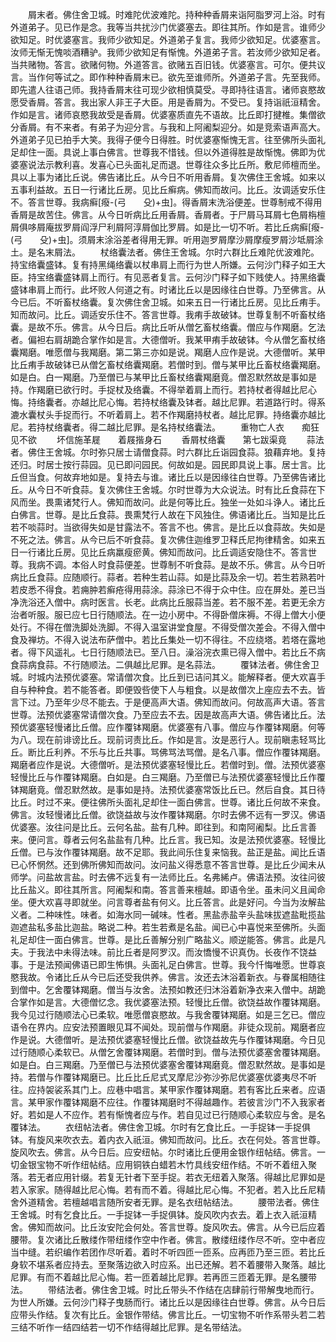 <!-- { "loadSidebar": true } -->
　　屑末者。佛住舍卫城。时难陀优波难陀。持种种香屑来诣阿脂罗河上浴。时有外道弟子。见已作是念。我等当共扰沙门优婆塞去。即往其所。作如是言。谁师少欲知足。时优婆塞言。我师少欲知足。外道弟子复言。我师少欲知足。优婆塞言。汝师无惭无愧啖酒糟驴。我师少欲知足有惭愧。外道弟子言。若汝师少欲知足者。当共赌物。答言。欲赌何物。外道答言。欲赌五百旧钱。优婆塞言。可尔。便共议言。当作何等试之。即作种种香屑末已。欲先至谁师所。外道弟子言。先至我师。即先遣人往语己师。我持香屑末往可现少欲相慎莫受。寻即持往语言。诸师哀愍故愿受香屑。答言。我出家人非王子大臣。用是香屑为。不受已。复持诣祇洹精舍。作如是言。诸师哀愍我故受是香屑。优婆塞质直先不语故。比丘即打揵椎。集僧欲分香屑。有不来者。有弟子为迎分言。与我和上阿阇梨迎分。如是竞索语声高大。外道弟子见已拍手大笑。我得子便今日得胜。时优婆塞惭愧无言。往至佛所头面礼足却住一面。具说上事白佛言。世尊我不惜钱。但以外道得胜是故惭愧。佛即为优婆塞说法示教利喜。发喜心已头面礼足而退。世尊往众多比丘所。敷尼师檀而坐。具以上事为诸比丘说。佛告诸比丘。从今日不听用香屑。复次佛住王舍城。如来以五事利益故。五日一行诸比丘房。见比丘癣病。佛知而故问。比丘。汝调适安乐住不。答言世尊。我病癣[癈-(弓　　殳)+虫]。得香屑末洗浴便差。世尊制戒不得用香屑是故苦住。佛言。从今日听病比丘用香屑。香屑者。于尸屑马耳屑七色屑栴檀屑俱哆屑庵拔罗屑阎浮尸利屑阿淳屑伽比罗屑。如是比一切不听。若比丘病癣[癈-(弓　　殳)+虫]。须屑末涂浴差者得用无罪。听用迦罗屑摩沙屑摩瘦罗屑沙坻屑涂土。是名末屑法。
　　杖络囊法者。佛住王舍城。尔时六群比丘难陀优波难陀。持宝络囊盛钵。复有持黑绳络囊以杖串肩上而行为世人所嫌。云何沙门释子如王大臣。持宝络囊盛钵肩上而行。有见恶者复言。云何沙门释子如下贱使人。持黑络囊盛钵串肩上而行。此坏败人何道之有。时诸比丘以是因缘往白世尊。乃至佛言。从今已后。不听畜杖络囊。复次佛住舍卫城。如来五日一行诸比丘房。见比丘痏手。知而故问。比丘。调适安乐住不。答言世尊。我痏手故破钵。世尊复制不听畜杖络囊。是故不乐。佛言。从今日后。病比丘听从僧乞畜杖络囊。僧应与作羯磨。乞法者。偏袒右肩胡跪合掌作如是言。大德僧听。我某甲痏手故破钵。今从僧乞畜杖络囊羯磨。唯愿僧与我羯磨。第二第三亦如是说。羯磨人应作是说。大德僧听。某甲比丘痏手故破钵已从僧乞畜杖络囊羯磨。若僧时到。僧与某甲比丘畜杖络囊羯磨。如是白。白一羯磨。乃至僧已与某甲比丘畜杖络囊羯磨竟。僧忍默然故是事如是持。作羯磨已欲行时。手捉杖及络囊。不得举着肩上而行。若持杖者得越比尼心悔。持络囊者。亦越比尼心悔。若持杖络囊及钵者。越比尼罪。若道路行时。得系漉水囊杖头手捉而行。不听着肩上。若不作羯磨持杖者。越比尼罪。持络囊亦越比尼。若持杖络囊者。得二越比尼罪。是名持杖络囊法。
　　重物亡人衣　　痴狂见不欲
　　坏信施革屣　　着屐揩身石
　　香屑杖络囊　　第七跋渠竟
　　蒜法者。佛住王舍城。尔时弥只居士请僧食蒜。时六群比丘诣园食蒜。狼藉弃地。复持还归。时居士按行蒜园。见已即问园民。何故如是。园民即具说上事。居士言。比丘但当食。何故弃地如是。复持去与谁。诸比丘以是因缘往白世尊。乃至佛告诸比丘。从今日不听食蒜。复次佛住王舍城。尔时世尊为大众说法。时有比丘食蒜在下风而坐。畏熏诸梵行人。佛知而故问。此是何等比丘。独坐一处如斗诤人。诸比丘白佛言。世尊。是比丘食蒜。畏熏梵行人故在下风独住。佛语诸比丘。当知是比丘若不啖蒜时。当欲得失如是甘露法不。答言不也。佛言。是比丘以食蒜故。失如是不死之法。佛言。从今已后不听食蒜。复次佛住迦维罗卫释氏尼拘律精舍。如来五日一行诸比丘房。见比丘病羸瘦瘀黄。佛知而故问。比丘调适安隐住不。答言世尊。我病不调。本俗人时食蒜便差。世尊制不听食蒜。是故不乐。佛言。从今日听病比丘食蒜。应随顺行。蒜者。若种生若山蒜。如是比蒜及余一切。若生若熟若叶若皮悉不得食。若痈肿若癣疮得用蒜涂。蒜涂已不得于众中住。应在屏处。差已当净洗浴还入僧中。病时医言。长老。此病比丘服蒜当差。若不服不差。若更无余方治者听服。服已应七日行随顺法。在一边小房中。不得卧僧床褥。不得上僧大小便处行。不得在僧洗脚处洗脚。不得入温室讲堂食屋。不得受僧次差会。不得入僧中食及禅坊。不得入说法布萨僧中。若比丘集处一切不得往。不应绕塔。若塔在露地者。得下风遥礼。七日行随顺法已。至八日。澡浴浣衣熏已得入僧中。若比丘不病食蒜病食蒜。不行随顺法。二俱越比尼罪。是名蒜法。
　　覆钵法者。佛住舍卫城。时城内法预优婆塞。常请僧次食。比丘到已诘问其义。能解释者。便大欢喜手自与种种食。若不能答者。即便毁呰使下人与粗食。以是故僧次上座应去不去。皆言下过。乃至年少尽不能去。于是便高声大语。佛知而故问。何故高声大语。答言世尊。法预优婆塞常请僧次食。乃至应去不去。因是故高声大语。佛告诸比丘。法预优婆塞轻慢诸比丘僧。应作覆钵羯磨。优婆塞有八事。僧应与作覆钵羯磨。何等为八。现在前诽谤比丘。现前诃责比丘。作如是言。汝是恶行人。现前瞋恚轻骂比丘。断比丘利养。不乐与比丘共事。骂佛骂法骂僧。是名八事。僧应作覆钵羯磨。羯磨者应作是说。大德僧听。是法预优婆塞轻慢比丘。若僧时到。僧。法预优婆塞轻慢比丘与作覆钵羯磨。白如是。白三羯磨。乃至僧已与法预优婆塞轻慢比丘作覆钵羯磨竟。僧忍默然故。是事如是持。法预优婆塞常饭比丘已。然后自食。其日待比丘。时过不来。便往佛所头面礼足却住一面白佛言。世尊。诸比丘何故不来食。佛言。汝轻慢诸比丘僧。欲饶益故与汝作覆钵羯磨。尔时去佛不远有一罗汉。佛语优婆塞。汝往问是比丘。云何名盐。盐有几种。即往到。和南阿阇梨。比丘言善来。便问言。尊者云何名盐盐有几种。比丘言。我已知。汝是法预优婆塞。轻慢比丘僧。已与汝作覆钵羯磨。故不足耶。我此间乐住复来恼我。盐正是盐。闻比丘语已心怀惘然。还到佛所佛知而故问。汝问盐义得悉意不答言世尊。是比丘少闻未从师学。问盐故言盐。时去佛不远复有一法师比丘。名弗絺卢。佛语法预。汝往问彼比丘盐义。即往其所言。阿阇梨和南。答言善来檀越。即语令坐。虽未问义且闻命坐。便大欢喜寻即就坐。问言尊者盐有何义。比丘答言。此是好问。今当为汝解盐义者。二种味性。味者。如海水同一碱味。性者。黑盐赤盐辛头盐味拔遮盐毗揽盐迦遮盐私多盐比迦盐。略说二种。若生若煮是名盐。闻已心中喜悦来至佛所。头面礼足却住一面白佛言。世尊。是比丘善解分别广略盐义。顺逆能答。佛言。此是凡夫。于我法中未得法味。前比丘者是阿罗汉。而汝憍慢不识真伪。长夜作不饶益事。于是法预闻佛语已即生怖惧。头面礼足白佛言。世尊。我今忏悔唯愿。世尊哀愍我故。令诸比丘从今已后还受我供养。佛言。汝还去沐浴着新衣。与眷属相随往到僧中。乞舍覆钵羯磨。僧当与汝舍。法预如教还归沐浴着新净衣来入僧中。胡跪合掌作如是言。大德僧忆念。我优婆塞法预。轻慢比丘僧。欲饶益故作覆钵羯磨。我今见过行随顺法心已柔软。唯愿僧哀愍故。与我舍覆钵羯磨。如是三乞已。僧应语令在界内。应安法预置眼见耳不闻处。现前僧与作羯磨。非徒众现前。羯磨者应作是说。大德僧听。是法预优婆塞轻慢比丘僧。欲饶益故先与作覆钵羯磨。今日见过行随顺心柔软已。从僧乞舍覆钵羯磨。若僧时到。僧与法预优婆塞舍覆钵羯磨。如是白。白三羯磨。乃至僧已与法预优婆塞舍覆钵羯磨竟。僧忍默然故。是事如是持。若僧与作覆钵羯磨已。比丘比丘尼式叉摩尼沙弥沙弥尼优婆塞优婆夷尽不听往。应持袈裟系其门上。应巷中唱言。某甲家作覆钵羯磨。若有客比丘来者。应语言。某甲家作覆钵羯磨不应往。作覆钵羯磨时不得越趣作。若彼言沙门不入我家者好。若如是人不应作。若有惭愧者应与作。若自见过已行随顺心柔软应与舍。是名覆钵法。
　　衣纽帖法者。佛住舍卫城。尔时有乞食比丘。一手捉钵一手捉俱钵。有旋风来吹衣去。着内衣入祇洹。佛知而故问。比丘。衣在何处。答言世尊。旋风吹去。佛言。从今日后。应安纽帖。尔时诸比丘便用金银作纽帖结。佛言。一切金银宝物不听作纽帖结。应用铜铁白蜡若木竹具线安纽作结。不听不着纽入聚落。若无者应用针缀。若复无针者下至手捉。若衣无纽着入聚落。得越比尼罪如是若入家家。随得越比尼心悔。若有而不着。得越比尼心悔。不犯者。若入比丘尼精舍外道精舍。若檀越唱言随所安者无罪。是名衣纽帖结法。
　　腰带法者。佛住王舍城。时有乞食比丘。一手捉钵一手捉俱钵。旋风吹内衣去。着上衣入祇洹精舍。佛知而故问。比丘汝安陀会何处。答言世尊。旋风吹去。佛言。从今已后应着腰带。复次诸比丘散缕作带纽缕作空中作者。佛言。散缕纽缕作尽不听。空中者应当中缝。若织编作若团作尽听着。着时不听四匝一匝系。应再匝乃至三匝。若比丘身软不堪系者应持去。至聚落边欲入时应系。出已还解。若不着腰带入聚落。越比尼罪。有而不着越比尼心悔。若一匝着越比尼罪。若再匝三匝着无罪。是名腰带法。
　　带结法者。佛住舍卫城。时比丘带头不作结在店肆前行带解曳地而行。为世人所嫌。云何沙门释子曳肠而行。诸比丘以是因缘往白世尊。佛言。从今日后应带头作结。复次有比丘。金银作带结。佛言比丘。一切宝物不听作系带头若二若三结不听作一结四结若一切不作结得越比尼罪。是名带结法。
